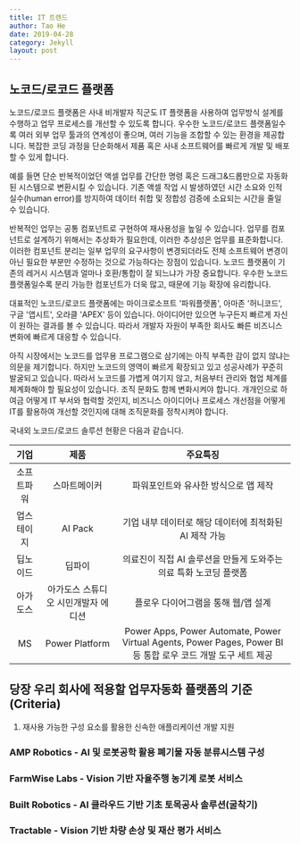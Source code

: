 ```yaml
---
title: IT 트렌드  
author: Tao He
date: 2019-04-28
category: Jekyll
layout: post
---
```


## 노코드/로코드 플랫폼

 노코드/로코드 플랫폼은 사내 비개발자 직군도 IT 플랫폼을 사용하여 업무방식 설계를 수행하고 업무 프로세스를 개선할 수 있도록 합니다. 우수한 노코드/로코드 플랫폼일수록 여러 외부 업무 툴과의 연계성이 좋으며, 여러 기능을 조합할 수 있는 환경을 제공합니다. 복잡한 코딩 과정을 단순화해서 제품 혹은 사내 소프트웨어를 빠르게 개발 및 배포할 수 있게 합니다.
 
 예를 들면 단순 반복적이었던 액셀 업무를 간단한 명령 혹은 드래그&드롭만으로 자동화된 시스템으로 변환시킬 수 있습니다. 기존 액셀 작업 시 발생하였던 시간 소요와 인적 실수(human error)를 방지하여 데이터 취합 및 정합성 검증에 소요되는 시간을 줄일 수 있습니다. 
 
 반복적인 업무는 공통 컴포넌트로 구현하여 재사용성을 높일 수 있습니다. 업무를 컴포넌트로 설계하기 위해서는 추상화가 필요한데, 이러한 추상성은 업무를 표준화합니다. 이러한 컴포넌트 분리는 일부 업무의 요구사항이 변경되더라도 전체 소프트웨어 변경이 아닌 필요한 부분만 수정하는 것으로 가능하다는 장점이 있습니다. 노코드 플랫폼이 기존의 레거시 시스템과 얼마나 호환/통합이 잘 되느냐가 가장 중요합니다. 우수한 노코드 플랫폼일수록 분리 가능한 컴포넌트가 더욱 많고, 때문에 기능 확장에 유리합니다. 

 대표적인 노코드/로코드 플랫폼에는 마이크로소프트 '파워플랫폼', 아마존 '허니코드', 구글 '앱시트', 오라클 'APEX' 등이 있습니다. 아이디어만 있으면 누구든지 빠르게 자신이 원하는 결과를 볼 수 있습니다. 따라서 개발자 자원이 부족한 회사도 빠른 비즈니스 변화에 빠르게 대응할 수 있습니다. 

 아직 시장에서는 노코드를 업무용 프로그램으로 삼기에는 아직 부족한 감이 없지 않냐는 의문을 제기합니다. 하지만 노코드의 영역이 빠르게 확장되고 있고 성공사례가 꾸준히 발굴되고 있습니다. 따라서 노코드를 가볍게 여기지 않고, 처음부터 관리와 협업 체계를 체계화해야 할 필요성이 있습니다. 조직 문화도 함께 변화시켜야 합니다. 개개인으로 하여금 어떻게 IT 부서와 협력할 것인지, 비즈니스 아이디어나 프로세스 개선점을 어떻게 IT를 활용하여 개선할 것인지에 대해 조직문화를 정착시켜야 합니다.

  국내외 노코드/로코드 솔루션 현황은 다음과 같습니다.
 
  <div class="table-wrapper" markdown="block">

  |기업|제품|주요특징|
  |:-:|:-:|:-:|
  |소프트파워|스마트메이커|파워포인트와 유사한 방식으로 앱 제작|
  |업스테이지|AI Pack|기업 내부 데이터로 해당 데이터에 최적화된 AI 제작 가능|
  |딥노이드|딥파이|의료진이 직접 AI 솔루션을 만들게 도와주는 의료 특화 노코딩 플랫폼|
  |아가도스|아가도스 스튜디오 시민개발자 에디션|플로우 다이어그램을 통해 웹/앱 설계|
  |MS|Power Platform|Power Apps, Power Automate, Power Virtual Agents, Power Pages, Power BI 등 통합 로우 코드 개발 도구 세트 제공|
  </div>
  


## 당장 우리 회사에 적용할 업무자동화 플랫폼의 기준(Criteria)

1. 재사용 가능한 구성 요소를 활용한 신속한 애플리케이션 개발 지원 
 
### AMP Robotics - AI 및 로봇공학 활용 폐기물 자동 분류시스템 구성

### FarmWise Labs - Vision 기반 자율주행 농기계 로봇 서비스

### Built Robotics - AI 클라우드 기반 기초 토목공사 솔루션(굴착기)

### Tractable - Vision 기반 차량 손상 및 재산 평가 서비스